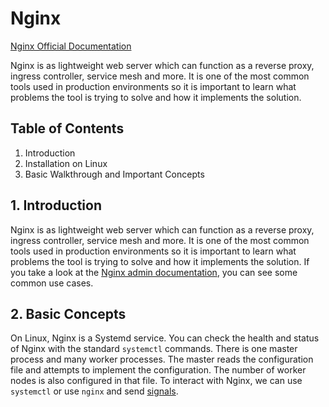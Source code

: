 # Nginx 
[Nginx Official Documentation](https://docs.nginx.com/)

Nginx is as lightweight web server which can function as a reverse proxy, ingress controller, service mesh and more. It is one of the most common tools used in production environments so it is important to learn what problems the tool is trying to solve and how it implements the solution.

## Table of Contents
1. Introduction
2. Installation on Linux
3. Basic Walkthrough and Important Concepts

## 1. Introduction
Nginx is as lightweight web server which can function as a reverse proxy, ingress controller, service mesh and more. It is one of the most common tools used in production environments so it is important to learn what problems the tool is trying to solve and how it implements the solution. If you take a look at the [Nginx admin documentation](https://docs.nginx.com/nginx/admin-guide/), you can see some common use cases.

## 2. Basic Concepts
On Linux, Nginx is a Systemd service. You can check the health and status of Nginx with the standard `systemctl` commands. There is one master process and many worker processes. The master reads the configuration file and attempts to implement the configuration. The number of worker nodes is also configured in that file. To interact with Nginx, we can use `systemctl` or use `nginx` and send [signals](https://nginx.org/en/docs/control.html). 
